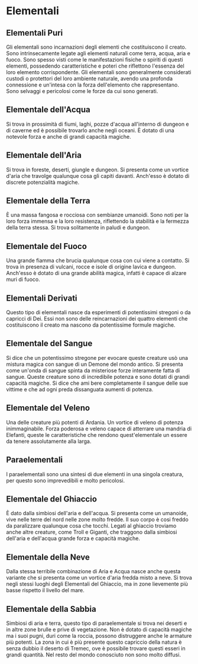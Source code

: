 # Elementali


## Elementali Puri
Gli elementali sono incarnazioni degli elementi che costituiscono il creato. Sono intrinsecamente legate agli elementi naturali come terra, acqua, aria e fuoco. Sono spesso visti come le manifestazioni fisiche o spiriti di questi elementi, possedendo caratteristiche e poteri che riflettono l'essenza del loro elemento corrispondente. Gli elementali sono generalmente considerati custodi o protettori del loro ambiente naturale, avendo una profonda connessione e un'intesa con la forza dell'elemento che rappresentano. Sono selvaggi e pericolosi come le forze da cui sono generati.


## Elementale dell'Acqua
Si trova in prossimità di fiumi, laghi, pozze d'acqua all'interno di dungeon e di caverne ed è possibile trovarlo anche negli oceani. È dotato di una notevole forza e anche di grandi capacità magiche.


## Elementale dell'Aria
Si trova in foreste, deserti, giungle e dungeon. Si presenta come un vortice d'aria che travolge qualunque cosa gli capiti davanti. Anch'esso è dotato di discrete potenzialità magiche.


## Elementale della Terra
È una massa fangosa e rocciosa con sembianze umanoidi. Sono noti per la loro forza immensa e la loro resistenza, riflettendo la stabilità e la fermezza della terra stessa. Si trova solitamente in paludi e dungeon.


## Elementale del Fuoco
Una grande fiamma che brucia qualunque cosa con cui viene a contatto. Si trova in presenza di vulcani, rocce e isole di origine lavica e dungeon. Anch'esso è dotato di una grande abilità magica, infatti è capace di alzare muri di fuoco.

## Elementali Derivati
Questo tipo di elementali nasce da esperimenti di potentissimi stregoni o da capricci di Dei. Essi non sono delle reincarnazioni dei quattro elementi che costituiscono il creato ma nascono da potentissime formule magiche.


## Elementale del Sangue
Si dice che un potentissimo stregone per evocare queste creature usò una mistura magica con sangue di un Demone del mondo antico. Si presenta come un'onda di sangue spinta da misteriose forze interamente fatta di sangue. Queste creature sono di incredibile potenza e sono dotati di grandi capacità magiche. Si dice che ami bere completamente il sangue delle sue vittime e che ad ogni preda dissanguata aumenti di potenza.


## Elementale del Veleno
Una delle creature più potenti di Ardania. Un vortice di veleno di potenza inimmaginabile. Forza poderosa e veleno capace di atterrare una mandria di Elefanti, queste le caratteristiche che rendono quest'elementale un essere da tenere assolutamente alla larga.

## Paraelementali
I paraelementali sono una sintesi di due elementi in una singola creatura, per questo sono imprevedibili e molto pericolosi.


## Elementale del Ghiaccio
È dato dalla simbiosi dell'aria e dell'acqua. Si presenta come un umanoide, vive nelle terre del nord nelle zone molto fredde. Il suo corpo è cosi freddo da paralizzare qualunque cosa che tocchi. Legati al ghiaccio troviamo anche altre creature, come Troll e Giganti, che traggono dalla simbiosi dell'aria e dell'acqua grande forza e capacità magiche.


## Elementale della Neve
Dalla stessa terribile combinazione di Aria e Acqua nasce anche questa variante che si presenta come un vortice d'aria fredda misto a neve. Si trova negli stessi luoghi degli Elementali del Ghiaccio, ma in zone lievemente più basse rispetto il livello del mare.


## Elementale della Sabbia
Simbiosi di aria e terra, questo tipo di paraelementale si trova nei deserti e in altre zone brulle e prive di vegetazione. Non è dotato di capacità magiche ma i suoi pugni, duri come la roccia, possono distruggere anche le armature più potenti. La zona in cui è più presente questo capriccio della natura è senza dubbio il deserto di Tremec, ove è possibile trovare questi esseri in grandi quantità. Nel resto del mondo conosciuto non sono molto diffusi.